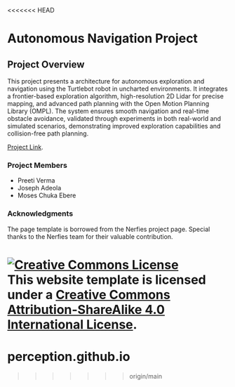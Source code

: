 <<<<<<< HEAD
# Autonomous Navigation Project

## Project Overview

This project presents a architecture for autonomous exploration and navigation using the Turtlebot robot in uncharted environments. It integrates a frontier-based exploration algorithm, high-resolution 2D Lidar for precise mapping, and advanced path planning with the Open Motion Planning Library (OMPL). The system ensures smooth navigation and real-time obstacle avoidance, validated through experiments in both real-world and simulated scenarios, demonstrating improved exploration capabilities and collision-free path planning.

[Project Link](https://preeti-verma8600.github.io/autonomous_navigation.github.io).

### Project Members

- Preeti Verma
- Joseph Adeola
- Moses Chuka Ebere

### Acknowledgments

The page template is borrowed from the Nerfies project page. Special thanks to the Nerfies team for their valuable contribution.

<a rel="license" href="http://creativecommons.org/licenses/by-sa/4.0/"><img alt="Creative Commons License" style="border-width:0" src="https://i.creativecommons.org/l/by-sa/4.0/88x31.png" /></a><br />This website template is licensed under a <a rel="license" href="http://creativecommons.org/licenses/by-sa/4.0/">Creative Commons Attribution-ShareAlike 4.0 International License</a>.
=======
# perception.github.io
>>>>>>> origin/main
